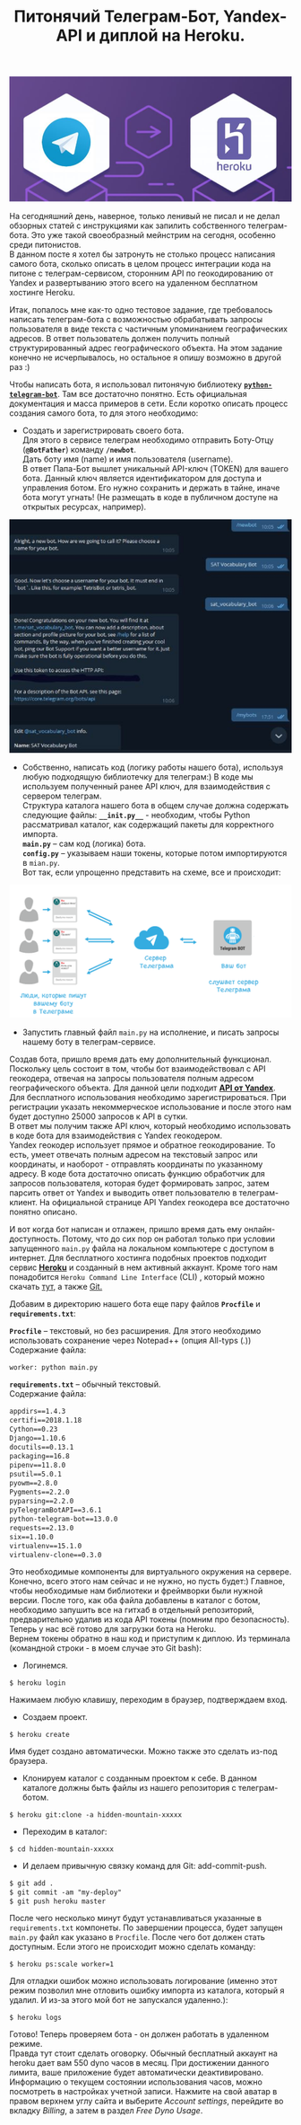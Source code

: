 ﻿---
layout: post
title: Питонячий Телеграм-Бот, Yandex-API и диплой на Heroku.
category: imperative
---
![](/image/post-2020-09-18/logo.JPG)

На сегодняшний день, наверное, только ленивый не писал и не делал обзорных статей с инструкциями как запилить собственного телеграм-бота. Это уже такой своеобразный мейнстрим на сегодня, особенно среди питонистов.  
В данном посте я хотел бы затронуть не столько процесс написания самого бота, сколько описать в целом процесс интеграции кода на питоне с телеграм-сервисом, сторонним API по геокодированию от Yandex и развертыванию этого всего на удаленном бесплатном хостинге Heroku.  

Итак, попалось мне как-то одно тестовое задание, где требовалось написать телеграм-бота с возможностью обрабатывать запросы пользователя в виде текста с частичным упоминанием географических адресов. В ответ пользователь должен получить полный структурированный адрес географического объекта. На этом задание конечно не исчерпывалось, но остальное я опишу возможно в другой раз :)

Чтобы написать бота, я использовал питонячую библиотеку [**`python-telegram-bot`**](https://github.com/python-telegram-bot/python-telegram-bot). Там все достаточно понятно. Есть официальная документация и масса примеров в сети. Если коротко описать процесс создания самого бота, то для этого необходимо:

- Создать и зарегистрировать своего бота.  
Для этого в сервисе телеграм необходимо отправить Боту-Отцу (**`@BotFather`**) команду **`/newbot`**.  
Дать боту имя (name) и имя пользователя (username).  
В ответ Папа-Бот вышлет уникальный API-ключ (TOKEN) для вашего бота. Данный ключ является идентификатором для доступа и управления ботом. Его нужно сохранить и держать в тайне, иначе бота могут угнать! (Не размещать в коде в публичном доступе на открытых ресурсах, например).  
 
![](/image/post-2020-09-18/bot-father.JPG)

- Собственно, написать код (логику работы нашего бота), используя любую подходящую библиотечку для телеграм:)
В коде мы используем полученный ранее API ключ, для взаимодействия с сервером телеграм.  
Структура каталога нашего бота в общем случае должна содержать следующие файлы:
**`__init.py__`** - необходим, чтобы Python рассматривал каталог, как содержащий пакеты для корректного импорта.  
**`main.py`** – сам код (логика) бота.  
**`config.py`** – указываем наши токены, которые потом импортируются в `mian.py`.  
Вот так, если упрощенно представить на схеме, все и происходит:  

![](/image/post-2020-09-18/how_it_works.png)


- Запустить главный файл `main.py` на исполнение, и писать запросы нашему боту в телеграм-сервисе. 

Создав бота, пришло время дать ему дополнительный функционал. Поскольку цель состоит в том, чтобы бот взаимодействовал с API геокодера, отвечая на запросы пользователя полным адресом географического объекта. Для данной цели подходит [**API от Yandex**](https://yandex.ru/dev/maps/geocoder/doc/desc/concepts/about.html/). Для бесплатного использования необходимо зарегистрироваться. При регистрации указать некоммерческое использование и после этого нам будет доступно 25000 запросов к API в сутки.  
В ответ мы получим также API ключ, который необходимо использовать в коде бота для взаимодействия с Yandex геокодером.  
Yandex геокодер использует прямое и обратное геокодирование. То есть, умеет отвечать полным адресом на текстовый запрос или координаты, и наоборот - отправлять координаты по указанному адресу. 
В коде бота достаточно описать функцию обработчик для запросов пользователя, которая будет формировать запрос, затем парсить ответ от Yandex и выводить ответ пользователю в телеграм-клиент. На официальной странице API Yandex геокодера все достаточно понятно описано.  

И вот когда бот написан и отлажен, пришло время дать ему онлайн-доступность. Потому, что до сих пор он работал только при условии запущенного `main.py` файла на локальном компьютере с доступом в интернет. 
Для бесплатного хостинга подобных проектов подходит сервис [**Heroku**](https://heroku.com) и созданный в нем активный аккаунт. Кроме того нам понадобится `Heroku Command Line Interface` (CLI) , который можно скачать [тут](https://devcenter.heroku.com/articles/getting-started-with-python#set-up), а также [Git.](https://git-scm.com/book/en/v2/Getting-Started-Installing-Git)  

Добавим в директорию нашего бота еще пару файлов **`Procfile`** и **`requirements.txt`**:  

**`Procfile`** – текстовый, но без расширения. Для этого необходимо использовать сохранение через Notepad++ (опция All-typs (*.*))  
Содержание файла:  
```
worker: python main.py
```  

**`requirements.txt`** – обычный текстовый.  
Содержание файла:
```
appdirs==1.4.3
certifi==2018.1.18
Cython==0.23
Django==1.10.6
docutils==0.13.1
packaging==16.8
pipenv==11.8.0
psutil==5.0.1
pyowm==2.8.0
Pygments==2.2.0
pyparsing==2.2.0
pyTelegramBotAPI==3.6.1
python-telegram-bot==13.0.0
requests==2.13.0
six==1.10.0
virtualenv==15.1.0
virtualenv-clone==0.3.0
```
Это необходимые компоненты для виртуального окружения на сервере. Конечно, всего этого нам сейчас и не нужно, но пусть будет:) Главное, чтобы необходимые нам библиотеки и фреймворки были нужной версии.
После того, как оба файла добавлены в каталог с ботом, необходимо запушить все на гитхаб в отдельный репозиторий, предварительно удалив из кода API токены (помним про безопасность).  
Теперь у нас всё готово для загрузки бота на Heroku.  
Вернем токены обратно в наш код и приступим к диплою. Из терминала (командной строки - в моем случае это Git bash):
 - Логинемся.
 ```
 $ heroku login
 ```
 Нажимаем любую клавишу, переходим в браузер, подтверждаем вход.  
 - Создаем проект.
```
$ heroku create
```  
Имя будет создано автоматически. Можно также это сделать из-под браузера.  
- Клонируем каталог с созданным проектом к себе. В данном каталоге должны быть файлы из нашего репозитория с телеграм-ботом.  
```
$ heroku git:clone -a hidden-mountain-ххххх
```  
- Переходим в каталог:
```
$ cd hidden-mountain-ххххх
```  
- И делаем привычную связку команд для Git: add-commit-push.  
```
$ git add .
$ git commit -am "my-deploy"
$ git push heroku master
```  
После чего несколько минут будут устанавливаться указанные в `requirements.txt` компонеты. По завершении процесса, будет запущен `main.py` файл как указано в `Procfile`. После чего бот должен стать доступным. Если этого не происходит можно сделать команду:
```
$ heroku ps:scale worker=1
```  
Для отладки ошибок можно использовать логирование (именно этот режим позволил мне отловить ошибку импорта из каталога, который я удалил. И из-за этого мой бот не запускался удаленно.):  
```
$ heroku logs
```  

Готово! Теперь проверяем бота - он должен работать в удаленном режиме.  
Правда тут стоит сделать оговорку. Обычный бесплатный аккаунт на heroku дает вам 550 dyno часов в месяц. При достижении данного лимита, ваше приложение будет автоматически деактивировано. Информацию о текущем состоянии использования часов, можно посмотреть в настройках учетной записи.
Нажмите на свой аватар в правом верхнем углу сайта и выберите *Account settings*, перейдите во вкладку *Billing*, а затем в раздел *Free Dyno Usage*.
 






 






